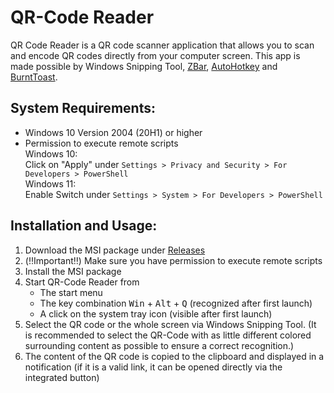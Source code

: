 # QR-Code Reader

QR Code Reader is a QR code scanner application that allows you to scan and encode QR codes directly from your computer screen.
This app is made possible by Windows Snipping Tool, [ZBar](https://github.com/mchehab/zbar), [AutoHotkey](https://github.com/AutoHotkey/AutoHotkey) and [BurntToast](https://github.com/Windos/BurntToast).


## System Requirements:

- Windows 10 Version 2004 (20H1) or higher
- Permission to execute remote scripts
   <br>Windows 10:
   <br>Click on "Apply" under `Settings > Privacy and Security > For Developers > PowerShell`
   <br>Windows 11:
   <br>Enable Switch under `Settings > System > For Developers > PowerShell`


## Installation and Usage:

1. Download the MSI package under [Releases](https://github.com/ottozumkeller/QR-Code-Reader/releases)
2. (‼️Important‼️) Make sure you have permission to execute remote scripts
3. Install the MSI package
4. Start QR-Code Reader from
   - The start menu
   - The key combination <kbd>Win</kbd> + <kbd>Alt</kbd> + <kbd>Q</kbd> (recognized after first launch)
   - A click on the system tray icon (visible after first launch)
5. Select the QR code or the whole screen via Windows Snipping Tool. (It is recommended to select the QR-Code with as little different colored surrounding content as possible to ensure a correct recognition.)
6. The content of the QR code is copied to the clipboard and displayed in a notification (if it is a valid link, it can be opened directly via the integrated button)

